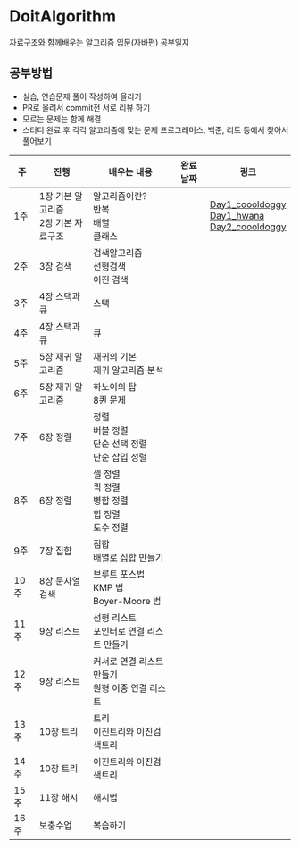 # DoitAlgorithm
자료구조와 함께배우는 알고리즘 입문(자바편) 공부일지



## 공부방법 

- 실습, 연습문제 풀이 작성하여 올리기
- PR로 올려서 commit전 서로 리뷰 하기 
- 모르는 문제는 함께 해결 
- 스터디 완료 후 각각 알고리즘에 맞는 문제 프로그래머스, 백준, 리트 등에서 찾아서 풀어보기 



| 주   | 진행                                    | 배우는 내용                                                  | 완료 날짜 | 링크                                                         |
| ---- | --------------------------------------- | ------------------------------------------------------------ | --------- | ------------------------------------------------------------ |
| 1주  | 1장 기본 알고리즘 <br>2장 기본 자료구조 | 알고리즘이란?<br>반복 <br>배열 <br/>클래스                   |           | [Day1_coooldoggy](https://github.com/coooldoggy/DoitAlgorithm/blob/main/ch1/coooldoggy_20200215_ch1_day1.md)<br>[Day1_hwana](https://github.com/coooldoggy/DoitAlgorithm/blob/main/ch1/hwana_20200215_ch1_day1.md)<br>[Day2_coooldoggy](https://github.com/coooldoggy/DoitAlgorithm/blob/main/ch1/coooldoggy_20210217_ch1_day2.md)<br> |
| 2주  | 3장 검색                                | 검색알고리즘 <br>선형검색 <br>이진 검색                      |           |                                                              |
| 3주  | 4장 스택과 큐                           | 스택                                                         |           |                                                              |
| 4주  | 4장 스택과 큐                           | 큐                                                           |           |                                                              |
| 5주  | 5장 재귀 알고리즘                       | 재귀의 기본 <br>재귀 알고리즘 분석                           |           |                                                              |
| 6주  | 5장 재귀 알고리즘                       | 하노이의 탑 <br/>8퀸 문제                                    |           |                                                              |
| 7주  | 6장 정렬                                | 정렬 <br>버블 정렬 <br>단순 선택 정렬 <br>단순 삽입 정렬     |           |                                                              |
| 8주  | 6장 정렬                                | 셀 정렬 <br>퀵 정렬 <br/>병합 정렬 <br/>힙 정렬 <br/>도수 정렬 |           |                                                              |
| 9주  | 7장 집합                                | 집합 <br>배열로 집합 만들기                                  |           |                                                              |
| 10주 | 8장 문자열 검색                         | 브루트 포스법 <br>KMP 법 <br>Boyer-Moore 법                  |           |                                                              |
| 11주 | 9장 리스트                              | 선형 리스트 <br>포인터로 연결 리스트 만들기                  |           |                                                              |
| 12주 | 9장 리스트                              | 커서로 연결 리스트 만들기 <br>원형 이중 연결 리스트          |           |                                                              |
| 13주 | 10장 트리                               | 트리<br>이진트리와 이진검색트리                              |           |                                                              |
| 14주 | 10장 트리                               | 이진트리와 이진검색트리                                      |           |                                                              |
| 15주 | 11장 해시                               | 해시법                                                       |           |                                                              |
| 16주 | 보충수업                                | 복습하기                                                     |           |                                                              |

